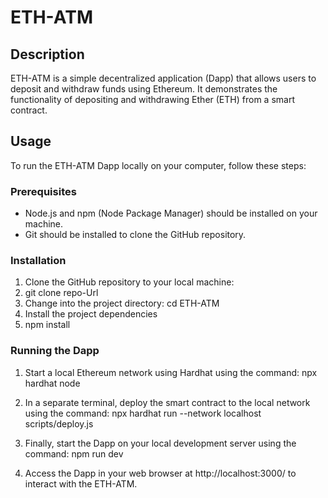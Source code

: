 # ETH-ATM

## Description

ETH-ATM is a simple decentralized application (Dapp) that allows users to deposit and withdraw funds using Ethereum. It demonstrates the functionality of depositing and withdrawing Ether (ETH) from a smart contract.

## Usage

To run the ETH-ATM Dapp locally on your computer, follow these steps:

### Prerequisites

- Node.js and npm (Node Package Manager) should be installed on your machine.
- Git should be installed to clone the GitHub repository.

### Installation

1. Clone the GitHub repository to your local machine:
2. git clone repo-Url
3. Change into the project directory: cd ETH-ATM
4. Install the project dependencies
5. npm install
   
### Running the Dapp

1. Start a local Ethereum network using Hardhat using the command: npx hardhat node
   
2. In a separate terminal, deploy the smart contract to the local network using the command: npx hardhat run --network localhost scripts/deploy.js
   
3. Finally, start the Dapp on your local development server using the command: npm run dev
 
4. Access the Dapp in your web browser at http://localhost:3000/ to interact with the ETH-ATM.



